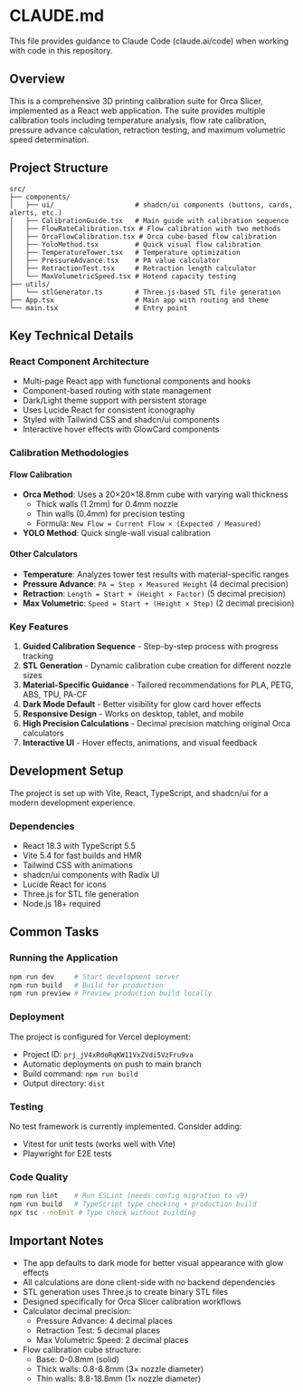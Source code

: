 # CLAUDE.md

This file provides guidance to Claude Code (claude.ai/code) when working with code in this repository.

## Overview
This is a comprehensive 3D printing calibration suite for Orca Slicer, implemented as a React web application. The suite provides multiple calibration tools including temperature analysis, flow rate calibration, pressure advance calculation, retraction testing, and maximum volumetric speed determination.

## Project Structure
```
src/
├── components/
│   ├── ui/                    # shadcn/ui components (buttons, cards, alerts, etc.)
│   ├── CalibrationGuide.tsx   # Main guide with calibration sequence
│   ├── FlowRateCalibration.tsx # Flow calibration with two methods
│   ├── OrcaFlowCalibration.tsx # Orca cube-based flow calibration
│   ├── YoloMethod.tsx         # Quick visual flow calibration
│   ├── TemperatureTower.tsx   # Temperature optimization
│   ├── PressureAdvance.tsx    # PA value calculator
│   ├── RetractionTest.tsx     # Retraction length calculator
│   └── MaxVolumetricSpeed.tsx # Hotend capacity testing
├── utils/
│   └── stlGenerator.ts        # Three.js-based STL file generation
├── App.tsx                    # Main app with routing and theme
└── main.tsx                   # Entry point
```

## Key Technical Details

### React Component Architecture
- Multi-page React app with functional components and hooks
- Component-based routing with state management
- Dark/Light theme support with persistent storage
- Uses Lucide React for consistent iconography
- Styled with Tailwind CSS and shadcn/ui components
- Interactive hover effects with GlowCard components

### Calibration Methodologies

#### Flow Calibration
- **Orca Method**: Uses a 20×20×18.8mm cube with varying wall thickness
  - Thick walls (1.2mm) for 0.4mm nozzle
  - Thin walls (0.4mm) for precision testing
  - Formula: `New Flow = Current Flow × (Expected / Measured)`
- **YOLO Method**: Quick single-wall visual calibration

#### Other Calculators
- **Temperature**: Analyzes tower test results with material-specific ranges
- **Pressure Advance**: `PA = Step × Measured Height` (4 decimal precision)
- **Retraction**: `Length = Start + (Height × Factor)` (5 decimal precision)
- **Max Volumetric**: `Speed = Start + (Height × Step)` (2 decimal precision)

### Key Features
1. **Guided Calibration Sequence** - Step-by-step process with progress tracking
2. **STL Generation** - Dynamic calibration cube creation for different nozzle sizes
3. **Material-Specific Guidance** - Tailored recommendations for PLA, PETG, ABS, TPU, PA-CF
4. **Dark Mode Default** - Better visibility for glow card hover effects
5. **Responsive Design** - Works on desktop, tablet, and mobile
6. **High Precision Calculations** - Decimal precision matching original Orca calculators
7. **Interactive UI** - Hover effects, animations, and visual feedback

## Development Setup
The project is set up with Vite, React, TypeScript, and shadcn/ui for a modern development experience.

### Dependencies
- React 18.3 with TypeScript 5.5
- Vite 5.4 for fast builds and HMR
- Tailwind CSS with animations
- shadcn/ui components with Radix UI
- Lucide React for icons
- Three.js for STL file generation
- Node.js 18+ required

## Common Tasks

### Running the Application
```bash
npm run dev     # Start development server
npm run build   # Build for production
npm run preview # Preview production build locally
```

### Deployment
The project is configured for Vercel deployment:
- Project ID: `prj_jV4xRdoRqKW11VxZVdi5VzFru9va`
- Automatic deployments on push to main branch
- Build command: `npm run build`
- Output directory: `dist`

### Testing
No test framework is currently implemented. Consider adding:
- Vitest for unit tests (works well with Vite)
- Playwright for E2E tests

### Code Quality
```bash
npm run lint    # Run ESLint (needs config migration to v9)
npm run build   # TypeScript type checking + production build
npx tsc --noEmit # Type check without building
```

## Important Notes
- The app defaults to dark mode for better visual appearance with glow effects
- All calculations are done client-side with no backend dependencies
- STL generation uses Three.js to create binary STL files
- Designed specifically for Orca Slicer calibration workflows
- Calculator decimal precision:
  - Pressure Advance: 4 decimal places
  - Retraction Test: 5 decimal places
  - Max Volumetric Speed: 2 decimal places
- Flow calibration cube structure:
  - Base: 0-0.8mm (solid)
  - Thick walls: 0.8-8.8mm (3× nozzle diameter)
  - Thin walls: 8.8-18.8mm (1× nozzle diameter)